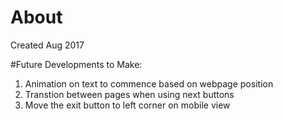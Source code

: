 # About
Created Aug 2017

#Future Developments to Make:

1. Animation on text to commence based on webpage position
2. Transtion between pages when using next buttons
3. Move the exit button to left corner on mobile view
